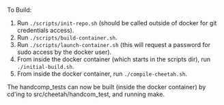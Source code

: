 To Build:

1) Run `./scripts/init-repo.sh` (should be called outside of docker for git credentials access).
2) Run `./scripts/build-container.sh`.
3) Run `./scripts/launch-container.sh` (this will request a password for sudo access by the docker user).
4) From inside the docker container (which starts in the scripts dir), run `./initial-build.sh`.
5) From inside the docker container, run `./compile-cheetah.sh`.

The handcomp_tests can now be built (inside the docker container) by cd'ing to src/cheetah/handcom_test, and running make.
